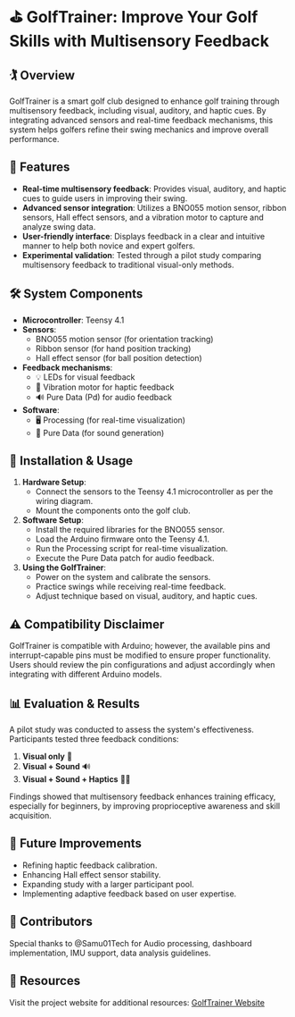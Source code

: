# ⛳ GolfTrainer: Improve Your Golf Skills with Multisensory Feedback

## 🏌️ Overview
GolfTrainer is a smart golf club designed to enhance golf training through multisensory feedback, including visual, auditory, and haptic cues. By integrating advanced sensors and real-time feedback mechanisms, this system helps golfers refine their swing mechanics and improve overall performance.

## 🎯 Features
- **Real-time multisensory feedback**: Provides visual, auditory, and haptic cues to guide users in improving their swing.
- **Advanced sensor integration**: Utilizes a BNO055 motion sensor, ribbon sensors, Hall effect sensors, and a vibration motor to capture and analyze swing data.
- **User-friendly interface**: Displays feedback in a clear and intuitive manner to help both novice and expert golfers.
- **Experimental validation**: Tested through a pilot study comparing multisensory feedback to traditional visual-only methods.

## 🛠️ System Components
- **Microcontroller**: Teensy 4.1
- **Sensors**:
  - BNO055 motion sensor (for orientation tracking)
  - Ribbon sensor (for hand position tracking)
  - Hall effect sensor (for ball position detection)
- **Feedback mechanisms**:
  - 💡 LEDs for visual feedback
  - 🎵 Vibration motor for haptic feedback
  - 🔊 Pure Data (Pd) for audio feedback
- **Software**:
  - 🖥️ Processing (for real-time visualization)
  - 🎼 Pure Data (for sound generation)
  
## 🚀 Installation & Usage
1. **Hardware Setup**:
   - Connect the sensors to the Teensy 4.1 microcontroller as per the wiring diagram.
   - Mount the components onto the golf club.
2. **Software Setup**:
   - Install the required libraries for the BNO055 sensor.
   - Load the Arduino firmware onto the Teensy 4.1.
   - Run the Processing script for real-time visualization.
   - Execute the Pure Data patch for audio feedback.
3. **Using the GolfTrainer**:
   - Power on the system and calibrate the sensors.
   - Practice swings while receiving real-time feedback.
   - Adjust technique based on visual, auditory, and haptic cues.

## ⚠️ Compatibility Disclaimer
GolfTrainer is compatible with Arduino; however, the available pins and interrupt-capable pins must be modified to ensure proper functionality. Users should review the pin configurations and adjust accordingly when integrating with different Arduino models.

## 📊 Evaluation & Results
A pilot study was conducted to assess the system's effectiveness. Participants tested three feedback conditions:
1. **Visual only** 👀
2. **Visual + Sound** 🔊
3. **Visual + Sound + Haptics** 🎵💡

Findings showed that multisensory feedback enhances training efficacy, especially for beginners, by improving proprioceptive awareness and skill acquisition.

## 🔧 Future Improvements
- Refining haptic feedback calibration.
- Enhancing Hall effect sensor stability.
- Expanding study with a larger participant pool.
- Implementing adaptive feedback based on user expertise.

## 👥 Contributors
Special thanks to @Samu01Tech for Audio processing, dashboard implementation, IMU support, data analysis guidelines.

## 🔗 Resources
Visit the project website for additional resources: [GolfTrainer Website](https://golftrainer.netlify.app/)
